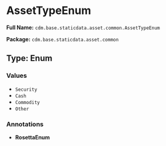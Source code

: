 # AssetTypeEnum

**Full Name:** `cdm.base.staticdata.asset.common.AssetTypeEnum`

**Package:** `cdm.base.staticdata.asset.common`

## Type: Enum

### Values

- `Security`
- `Cash`
- `Commodity`
- `Other`
### Annotations

- **RosettaEnum**


